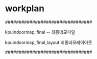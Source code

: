 # workplan

################################



kpuindoormap_final -- 최종데모파일


kpuindoormap_final_layout 최종데모레이아웃

################################



